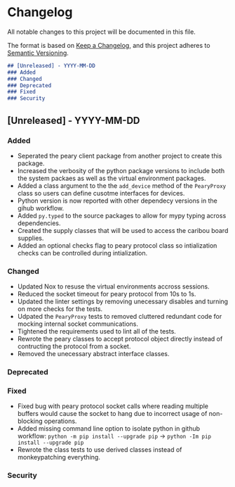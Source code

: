 # Changelog

All notable changes to this project will be documented in this file.

The format is based on [Keep a Changelog](https://keepachangelog.com/en/1.0.0/),
and this project adheres to [Semantic Versioning](https://semver.org/spec/v2.0.0.html).

```markdown
## [Unreleased] - YYYY-MM-DD
### Added
### Changed
### Deprecated
### Fixed
### Security
```

## [Unreleased] - YYYY-MM-DD
### Added
- Seperated the peary client package from another project to create this package.
- Increased the verbosity of the python package versions to include both the system
  packaes as well as the virtual environment packages.
- Added a class argument to the the `add_device` method of the `PearyProxy` class so
  users can define cusotme interfaces for devices.
- Python version is now reported with other dependecy versions in the gihub workflow.
- Added `py.typed` to the source packages to allow for mypy typing across dependencies.
- Created the supply classes that will be used to access the caribou board supplies.
- Added an optional checks flag to peary protocol class so intialization checks can
  be controlled during intialization.
### Changed
- Updated Nox to resuse the virtual environments accross sessions.
- Reduced the socket timeout for peary protocol from 10s to 1s.
- Updated the linter settings by removing unecessary disables and turning on more checks
  for the tests.
- Udpated the `PearyProxy` tests to removed cluttered redundant code for mocking
  internal socket communications.
- Tightened the requirements used to lint all of the tests.
- Rewrote the peary classes to accept protocol object directly instead of contructing
  the protocol from a socket.
- Removed the unecessary abstract interface classes.
### Deprecated
### Fixed
- Fixed bug with peary protocol socket calls where reading multiple buffers would cause
  the socket to hang due to incorrect usage of non-blocking operations.
- Added missing command line option to isolate python in github workflow:
  `python -m pip install --upgrade pip` -> `python -Im pip install --upgrade pip`
- Rewrote the class tests to use derived classes instead of monkeypatching everything.
### Security
